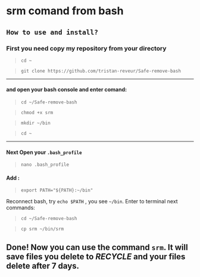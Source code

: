 # srm comand from bash

## `How to use and install?` 

### First you need copy my repository from your directory

>`cd ~ `

>`git clone https://github.com/tristan-reveur/Safe-remove-bash`

---
#### and open your bash console and enter comand:

>`cd ~/Safe-remove-bash`

>`chmod +x srm`

>`mkdir ~/bin`

>`cd ~`
---

#### Next Open your `.bash_profile`

>`nano .bash_profile`

#### Add :

>`export PATH="${PATH}:~/bin" `

Reconnect bash, try `echo $PATH` , you see `~/bin`. Enter to terminal next commands:

>`cd ~/Safe-remove-bash`

>`cp srm ~/bin/srm`

## **Done!** Now you can use the command `srm`. It will save files you delete to ***RECYCLE*** and your files delete after 7 days.
